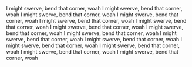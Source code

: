 I might swerve, bend that corner, woah
I might swerve, bend that corner, woah
I might swerve, bend that corner, woah
I might swerve, bend that corner, woah
I might swerve, bend that corner, woah
I might swerve, bend that corner, woah
I might swerve, bend that corner, woah
I might swerve, bend that corner, woah
I might swerve, bend that corner, woah
I might swerve, bend that corner, woah
I might swerve, bend that corner, woah
I might swerve, bend that corner, woah
I might swerve, bend that corner, woah
I might swerve, bend that corner, woah
I might swerve, bend that corner, woah
